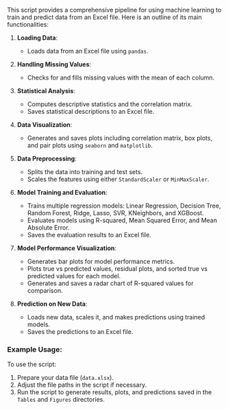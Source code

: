 This script provides a comprehensive pipeline for using machine learning to train and predict data from an Excel file. Here is an outline of its main functionalities:

1. **Loading Data**: 
    - Loads data from an Excel file using `pandas`.

2. **Handling Missing Values**:
    - Checks for and fills missing values with the mean of each column.

3. **Statistical Analysis**:
    - Computes descriptive statistics and the correlation matrix.
    - Saves statistical descriptions to an Excel file.

4. **Data Visualization**:
    - Generates and saves plots including correlation matrix, box plots, and pair plots using `seaborn` and `matplotlib`.

5. **Data Preprocessing**:
    - Splits the data into training and test sets.
    - Scales the features using either `StandardScaler` or `MinMaxScaler`.

6. **Model Training and Evaluation**:
    - Trains multiple regression models: Linear Regression, Decision Tree, Random Forest, Ridge, Lasso, SVR, KNeighbors, and XGBoost.
    - Evaluates models using R-squared, Mean Squared Error, and Mean Absolute Error.
    - Saves the evaluation results to an Excel file.

7. **Model Performance Visualization**:
    - Generates bar plots for model performance metrics.
    - Plots true vs predicted values, residual plots, and sorted true vs predicted values for each model.
    - Generates and saves a radar chart of R-squared values for comparison.

8. **Prediction on New Data**:
    - Loads new data, scales it, and makes predictions using trained models.
    - Saves the predictions to an Excel file.


### Example Usage:
To use the script:
1. Prepare your data file (`data.xlsx`).
2. Adjust the file paths in the script if necessary.
3. Run the script to generate results, plots, and predictions saved in the `Tables` and `Figures` directories.
